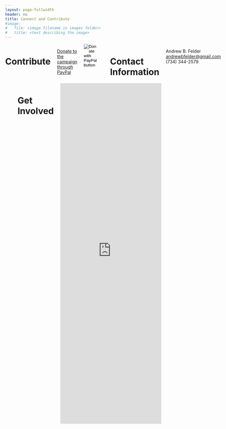 ```yaml
---
layout: page-fullwidth
header: no
title: Connect and Contribute
#image:
#   file: <image filename in images folder>
#   title: <text describing the image>
---
```


<div class="small-4 columns">

<h1 id="contribute">Contribute</h1>

<a href="https://www.paypal.com/cgi-bin/webscr?cmd=_s-xclick&hosted_button_id=LK8R7BR5HAHMS&source=url">Donate to the campaign through PayPal</a>

<form action="https://www.paypal.com/cgi-bin/webscr" method="post" target="_top">
<input type="hidden" name="cmd" value="_s-xclick" />
<input type="hidden" name="hosted_button_id" value="LK8R7BR5HAHMS" />
<input type="image" src="https://www.paypalobjects.com/en_US/i/btn/btn_donateCC_LG.gif" border="0" name="submit" title="PayPal - The safer, easier way to pay online!" alt="Donate with PayPal button" />
<img alt="PayPal" border="0" src="https://www.paypal.com/en_US/i/scr/pixel.gif" width="1" height="1" />
</form>

<br>
<br>

<h1 id="contact">Contact Information</h1>

Andrew B. Felder
<br>
andrewbfelder@gmail.com
<br>
(734) 344-2579

<p>
<ul class="inline-list social-icons">
{% for social_item in site.data.socialmedia %}
  <li><a href="{{ social_item.url }}" target="_blank" class="{{ social_item.class }}" title="{{ social_item.title }}"></a></li>
{% endfor %}
</ul>
</p>

</div>


<div class="small-8 columns">

<h1 id="involved" style="margin-left: 40px;">Get Involved</h1>

<iframe src="https://docs.google.com/forms/d/e/1FAIpQLSdUGbMT6vqbKZqR-b4GqN5LzPjtQW0CzVXnVCuYKBt4Z5Ah6g/viewform?embedded=true" width="640" height="1100" frameborder="0" marginheight="0" marginwidth="0">Loading…</iframe>

</div>


